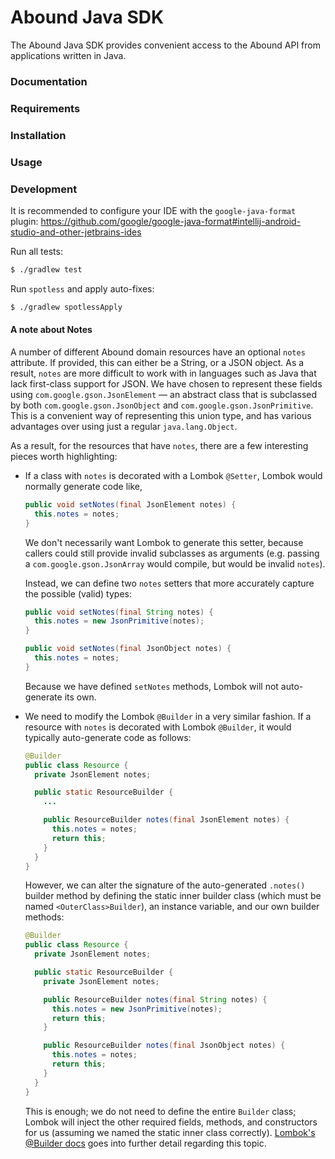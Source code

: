 # Abound Java SDK

The Abound Java SDK provides convenient access to the Abound API from applications written in Java.

### Documentation
### Requirements
### Installation
### Usage

### Development

It is recommended to configure your IDE with the `google-java-format` plugin: https://github.com/google/google-java-format#intellij-android-studio-and-other-jetbrains-ides

Run all tests:

```sh
$ ./gradlew test
```

Run `spotless` and apply auto-fixes:

```sh
$ ./gradlew spotlessApply
```

#### A note about Notes

A number of different Abound domain resources have an optional `notes` attribute. If provided, this can either be a String, or a JSON object. As a result, `notes` are more difficult to work with in languages such as Java that lack first-class support for JSON. We have chosen to represent these fields using `com.google.gson.JsonElement` — an abstract class that is subclassed by both `com.google.gson.JsonObject` and `com.google.gson.JsonPrimitive`. This is a convenient way of representing this union type, and has various advantages over using just a regular `java.lang.Object`.

As a result, for the resources that have `notes`, there are a few interesting pieces worth highlighting:

- If a class with `notes` is decorated with a Lombok `@Setter`, Lombok would normally generate code like,
    ```java
    public void setNotes(final JsonElement notes) {
      this.notes = notes;
    }
    ```

    We don't necessarily want Lombok to generate this setter, because callers could still provide invalid subclasses as arguments (e.g. passing a `com.google.gson.JsonArray` would compile, but would be invalid `notes`).

    Instead, we can define two `notes` setters that more accurately capture the possible (valid) types:

    ```java
    public void setNotes(final String notes) {
      this.notes = new JsonPrimitive(notes);
    }

    public void setNotes(final JsonObject notes) {
      this.notes = notes;
    }
    ```

    Because we have defined `setNotes` methods, Lombok will not auto-generate its own.


- We need to modify the Lombok `@Builder` in a very similar fashion. If a resource with `notes` is decorated with Lombok `@Builder`, it would typically auto-generate code as follows:

    ```java
    @Builder
    public class Resource {
      private JsonElement notes;

      public static ResourceBuilder {
        ...

        public ResourceBuilder notes(final JsonElement notes) {
          this.notes = notes;
          return this;
        }
      }
    }
    ```

  However, we can alter the signature of the auto-generated `.notes()` builder method by defining the static inner builder class (which must be named `<OuterClass>Builder`), an instance variable, and our own builder methods:

    ```java
    @Builder
    public class Resource {
      private JsonElement notes;

      public static ResourceBuilder {
        private JsonElement notes;

        public ResourceBuilder notes(final String notes) {
          this.notes = new JsonPrimitive(notes);
          return this;
        }

        public ResourceBuilder notes(final JsonObject notes) {
          this.notes = notes;
          return this;
        }
      }
    }
    ```

  This is enough; we do not need to define the entire `Builder` class; Lombok will inject the other required fields, methods, and constructors for us (assuming we named the static inner class correctly). [Lombok's @Builder docs](https://projectlombok.org/features/Builder) goes into further detail regarding this topic.
